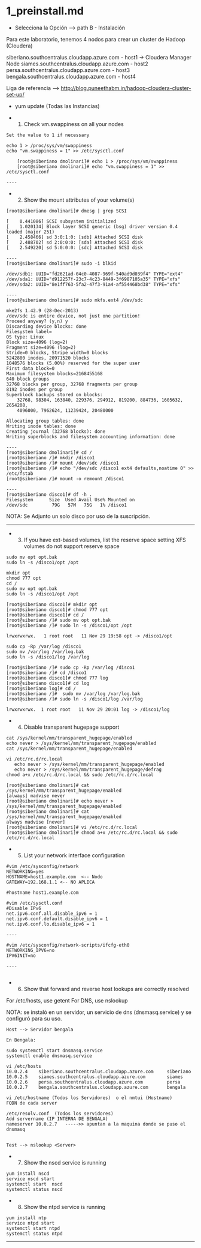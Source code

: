 # 1_preinstall.md

* Selecciona la Opción -->  path B - Instalación

Para este laboratorio, tenemos 4 nodos para crear un cluster de Hadoop (Cloudera) 

siberiano.southcentralus.cloudapp.azure.com  - host1 -> Cloudera Manager Node
siames.southcentralus.cloudapp.azure.com - host2
persa.southcentralus.cloudapp.azure.com - host3
bengala.southcentralus.cloudapp.azure.com - host4

Liga de referencia --> http://blog.puneethabm.in/hadoop-cloudera-cluster-set-up/

* yum update  (Todas las Instancias)

* 1. Check vm.swappiness on all your nodes

```
Set the value to 1 if necessary

echo 1 > /proc/sys/vm/swappiness
echo "vm.swappiness = 1" >> /etc/sysctl.conf

    [root@siberiano dmolinari]# echo 1 > /proc/sys/vm/swappiness
    [root@siberiano dmolinari]# echo "vm.swappiness = 1" >> /etc/sysctl.conf

----
```

* 2. Show the mount attributes of your volume(s)

```
[root@siberiano dmolinari]# dmesg | grep SCSI

[    0.441086] SCSI subsystem initialized
[    1.020134] Block layer SCSI generic (bsg) driver version 0.4 loaded (major 251)
[    2.458466] sd 3:0:1:0: [sdb] Attached SCSI disk
[    2.488702] sd 2:0:0:0: [sda] Attached SCSI disk
[    2.549220] sd 5:0:0:0: [sdc] Attached SCSI disk

----
[root@siberiano dmolinari]# sudo -i blkid

/dev/sdb1: UUID="fd2621ad-04c0-4087-969f-540ad9d039f4" TYPE="ext4" 
/dev/sda1: UUID="d912257f-23c7-4c23-8449-3f6987105a35" TYPE="xfs" 
/dev/sda2: UUID="8e1ff763-5fa2-47f3-91a4-af554468bd38" TYPE="xfs" 
		
----
[root@siberiano dmolinari]# sudo mkfs.ext4 /dev/sdc
		
mke2fs 1.42.9 (28-Dec-2013)
/dev/sdc is entire device, not just one partition!
Proceed anyway? (y,n) y
Discarding device blocks: done                            
Filesystem label=
OS type: Linux
Block size=4096 (log=2)
Fragment size=4096 (log=2)
Stride=0 blocks, Stripe width=0 blocks
5242880 inodes, 20971520 blocks
1048576 blocks (5.00%) reserved for the super user
First data block=0
Maximum filesystem blocks=2168455168
640 block groups
32768 blocks per group, 32768 fragments per group
8192 inodes per group
Superblock backups stored on blocks: 
    32768, 98304, 163840, 229376, 294912, 819200, 884736, 1605632, 2654208, 
    4096000, 7962624, 11239424, 20480000

Allocating group tables: done                            
Writing inode tables: done                            
Creating journal (32768 blocks): done
Writing superblocks and filesystem accounting information: done   

----
[root@siberiano dmolinari]# cd /
[root@siberiano /]# mkdir /disco1
[root@siberiano /]# mount /dev/sdc /disco1
[root@siberiano /]# echo "/dev/sdc /disco1 ext4 defaults,noatime 0" >> /etc/fstab
[root@siberiano /]# mount -o remount /disco1

----
[root@siberiano disco1]# df -h .
Filesystem      Size  Used Avail Use% Mounted on
/dev/sdc         79G   57M   75G   1% /disco1
```
NOTA: Se Adjunto un solo disco por uso de la suscripción.

------
* 3. If you have ext-based volumes, list the reserve space setting
XFS volumes do not support reserve space

```
sudo mv opt opt.bak
sudo ln -s /disco1/opt /opt

mkdir opt
chmod 777 opt
cd /
sudo mv opt opt.bak
sudo ln -s /disco1/opt /opt

[root@siberiano disco1]# mkdir opt
[root@siberiano disco1]# chmod 777 opt
[root@siberiano disco1]# cd /
[root@siberiano /]# sudo mv opt opt.bak
[root@siberiano /]# sudo ln -s /disco1/opt /opt

lrwxrwxrwx.   1 root root   11 Nov 29 19:58 opt -> /disco1/opt

sudo cp -Rp /var/log /disco1
sudo mv /var/log /var/log.bak
sudo ln -s /disco1/log /var/log

[root@siberiano /]# sudo cp -Rp /var/log /disco1
[root@siberiano /]# cd /disco1
[root@siberiano disco1]# chmod 777 log
[root@siberiano disco1]# cd log
[root@siberiano log]# cd /
[root@siberiano /]#  sudo mv /var/log /var/log.bak
[root@siberiano /]# sudo ln -s /disco1/log /var/log

lrwxrwxrwx.  1 root root   11 Nov 29 20:01 log -> /disco1/log
```

* 4. Disable transparent hugepage support

```
cat /sys/kernel/mm/transparent_hugepage/enabled
echo never > /sys/kernel/mm/transparent_hugepage/enabled
cat /sys/kernel/mm/transparent_hugepage/enabled
	  
vi /etc/rc.d/rc.local
   echo never > /sys/kernel/mm/transparent_hugepage/enabled
   echo never > /sys/kernel/mm/transparent_hugepage/defrag
chmod a+x /etc/rc.d/rc.local && sudo /etc/rc.d/rc.local 

[root@siberiano dmolinari]# cat /sys/kernel/mm/transparent_hugepage/enabled
[always] madvise never
[root@siberiano dmolinari]# echo never > /sys/kernel/mm/transparent_hugepage/enabled
[root@siberiano dmolinari]# cat /sys/kernel/mm/transparent_hugepage/enabled
always madvise [never]
[root@siberiano dmolinari]# vi /etc/rc.d/rc.local
[root@siberiano dmolinari]# chmod a+x /etc/rc.d/rc.local && sudo /etc/rc.d/rc.local 
```

* 5. List your network interface configuration

```
#vim /etc/sysconfig/network
NETWORKING=yes
HOSTNAME=host1.example.com  <-- Nodo
GATEWAY=192.168.1.1 <-- NO APLICA

#hostname host1.example.com
```

```
#vim /etc/sysctl.conf
#Disable IPv6
net.ipv6.conf.all.disable_ipv6 = 1
net.ipv6.conf.default.disable_ipv6 = 1
net.ipv6.conf.lo.disable_ipv6 = 1

----

#vim /etc/sysconfig/network-scripts/ifcfg-eth0
NETWORKING_IPV6=no
IPV6INIT=no

----


```

* 6. Show that forward and reverse host lookups are correctly resolved

For /etc/hosts, use getent
For DNS, use nslookup

NOTA: se instaló en un servidor, un servicio de dns (dnsmasq.service) y se configuró para su uso.

```
Host --> Servidor bengala 

En Bengala:

sudo systemctl start dnsmasq.service 
systemctl enable dnsmasq.service

vi /etc/hosts
10.0.2.4    siberiano.southcentralus.cloudapp.azure.com     siberiano 	
10.0.2.5    siames.southcentralus.cloudapp.azure.com        siames
10.0.2.6    persa.southcentralus.cloudapp.azure.com         persa
10.0.2.7    bengala.southcentralus.cloudapp.azure.com       bengala

vi /etc/hostname (Todos los Servidores)  o el nmtui (Hostname)
FQDN de cada server

/etc/resolv.conf  (Todos los servidores)
Add servername (IP INTERNA DE BENGALA)
nameserver 10.0.2.7   ----->> apuntan a la maquina donde se puso el dnsmasq


Test --> nslookup <Server>

```


* 7. Show the nscd service is running

```
yum install nscd
service nscd start
systemctl start  nscd
systemctl status nscd
```

* 8. Show the ntpd service is running

```
yum install ntp
service ntpd start
systemctl start ntpd
systemctl status ntpd
```

--------------

